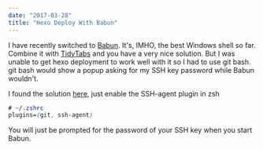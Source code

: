 ```yaml
---
date: "2017-03-28"
title: "Hexo Deploy With Babun"
---
```


I have recently switched to [Babun](http://babun.github.io/). It's, IMHO, the best Windows shell so far. Combine it with [TidyTabs](http://www.nurgo-software.com/products/tidytabs) and you have a very nice solution. But I was unable to get hexo deployment to work well with it so I had to use git bash. git bash would show a popup asking for my SSH key password while Babun wouldn't.

I found the solution [here](https://github.com/babun/babun/issues/290), just enable the SSH-agent plugin in zsh

```css
# ~/.zshrc
plugins=(git, ssh-agent)
```

You will just be prompted for the password of your SSH key when you start Babun.
<!--more-->